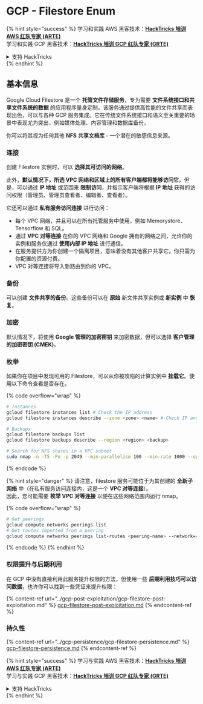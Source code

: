 # GCP - Filestore Enum

{% hint style="success" %}
学习和实践 AWS 黑客技术：<img src="../../../.gitbook/assets/image (1) (1) (1) (1).png" alt="" data-size="line">[**HackTricks 培训 AWS 红队专家 (ARTE)**](https://training.hacktricks.xyz/courses/arte)<img src="../../../.gitbook/assets/image (1) (1) (1) (1).png" alt="" data-size="line">\
学习和实践 GCP 黑客技术：<img src="../../../.gitbook/assets/image (2) (1).png" alt="" data-size="line">[**HackTricks 培训 GCP 红队专家 (GRTE)**<img src="../../../.gitbook/assets/image (2) (1).png" alt="" data-size="line">](https://training.hacktricks.xyz/courses/grte)

<details>

<summary>支持 HackTricks</summary>

* 查看 [**订阅计划**](https://github.com/sponsors/carlospolop)!
* **加入** 💬 [**Discord 群组**](https://discord.gg/hRep4RUj7f) 或 [**Telegram 群组**](https://t.me/peass) 或 **在** **Twitter** 🐦 [**@hacktricks\_live**](https://twitter.com/hacktricks_live)**上关注我们。**
* **通过向** [**HackTricks**](https://github.com/carlospolop/hacktricks) 和 [**HackTricks Cloud**](https://github.com/carlospolop/hacktricks-cloud) GitHub 仓库提交 PR 分享黑客技巧。

</details>
{% endhint %}

## 基本信息

Google Cloud Filestore 是一个 **托管文件存储服务**，专为需要 **文件系统接口和共享文件系统的数据** 的应用程序量身定制。该服务通过提供高性能的文件共享而表现出色，可以与各种 GCP 服务集成。它在传统文件系统接口和语义至关重要的场景中表现尤为突出，例如媒体处理、内容管理和数据库备份。

你可以将其视为任何其他 **NFS** **共享文档库 -** 一个潜在的敏感信息来源。

### 连接

创建 Filestore 实例时，可以 **选择其可访问的网络**。

此外，**默认情况下，所选 VPC 网络和区域上的所有客户端都将能够访问它**，但是，可以通过 **IP 地址** 或范围来 **限制访问**，并指示客户端将根据 **IP 地址** 获得的访问权限（管理员、管理员查看者、编辑者、查看者）。

它还可以通过 **私有服务访问连接** 进行访问：

* 每个 VPC 网络，并且可以在所有托管服务中使用，例如 Memorystore、Tensorflow 和 SQL。
* 通过 **VPC 对等连接** 在你的 VPC 网络和 Google 拥有的网络之间，允许你的实例和服务仅通过 **使用内部 IP 地址** 进行通信。
* 在服务提供方为你创建一个隔离项目，意味着没有其他客户共享它。你只需为你配置的资源付费。
* VPC 对等连接将导入新路由到你的 VPC。

### 备份

可以创建 **文件共享的备份**。这些备份可以在 **原始** 新文件共享实例或 **新实例** 中 **恢复**。

### 加密

默认情况下，将使用 **Google 管理的加密密钥** 来加密数据，但可以选择 **客户管理的加密密钥 (CMEK)**。

### 枚举

如果你在项目中发现可用的 Filestore，可以从你被攻陷的计算实例中 **挂载它**。使用以下命令查看是否存在。 

{% code overflow="wrap" %}
```bash
# Instances
gcloud filestore instances list # Check the IP address
gcloud filestore instances describe --zone <zone> <name> # Check IP and access restrictions

# Backups
gcloud filestore backups list
gcloud filestore backups describe --region <region> <backup>

# Search for NFS shares in a VPC subnet
sudo nmap -n -T5 -Pn -p 2049 --min-parallelism 100 --min-rate 1000 --open 10.99.160.2/20
```
{% endcode %}

{% hint style="danger" %}
请注意，filestore 服务可能位于为其创建的 **全新子网络** 中（在私有服务访问连接内，这是一个 **VPC 对等连接**）。\
因此，您可能需要 **枚举 VPC 对等连接** 以便在这些网络范围内运行 nmap。

{% code overflow="wrap" %}
```bash
# Get peerings
gcloud compute networks peerings list
# Get routes imported from a peering
gcloud compute networks peerings list-routes <peering-name> --network=<network-name> --region=<region> --direction=INCOMING
```
{% endcode %}
{% endhint %}

### 权限提升与后期利用

在 GCP 中没有直接利用此服务提升权限的方法，但使用一些 **后期利用技巧可以访问数据**，也许你可以找到一些凭证来提升权限：

{% content-ref url="../gcp-post-exploitation/gcp-filestore-post-exploitation.md" %}
[gcp-filestore-post-exploitation.md](../gcp-post-exploitation/gcp-filestore-post-exploitation.md)
{% endcontent-ref %}

### 持久性

{% content-ref url="../gcp-persistence/gcp-filestore-persistence.md" %}
[gcp-filestore-persistence.md](../gcp-persistence/gcp-filestore-persistence.md)
{% endcontent-ref %}

{% hint style="success" %}
学习与实践 AWS 黑客技术：<img src="../../../.gitbook/assets/image (1) (1) (1) (1).png" alt="" data-size="line">[**HackTricks 培训 AWS 红队专家 (ARTE)**](https://training.hacktricks.xyz/courses/arte)<img src="../../../.gitbook/assets/image (1) (1) (1) (1).png" alt="" data-size="line">\
学习与实践 GCP 黑客技术：<img src="../../../.gitbook/assets/image (2) (1).png" alt="" data-size="line">[**HackTricks 培训 GCP 红队专家 (GRTE)**<img src="../../../.gitbook/assets/image (2) (1).png" alt="" data-size="line">](https://training.hacktricks.xyz/courses/grte)

<details>

<summary>支持 HackTricks</summary>

* 查看 [**订阅计划**](https://github.com/sponsors/carlospolop)!
* **加入** 💬 [**Discord 群组**](https://discord.gg/hRep4RUj7f) 或 [**电报群组**](https://t.me/peass) 或 **在** **Twitter** 🐦 [**@hacktricks\_live**](https://twitter.com/hacktricks_live)** 上关注我们。**
* **通过向** [**HackTricks**](https://github.com/carlospolop/hacktricks) 和 [**HackTricks Cloud**](https://github.com/carlospolop/hacktricks-cloud) github 仓库提交 PR 分享黑客技巧。

</details>
{% endhint %}

